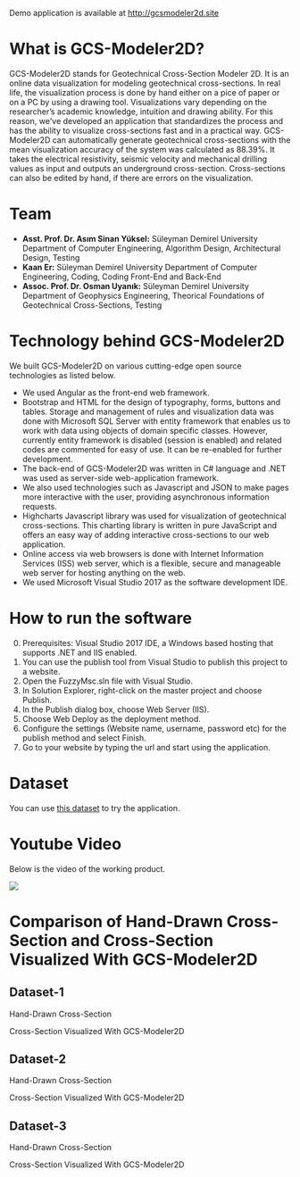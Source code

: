 Demo application is available at http://gcsmodeler2d.site
# What is GCS-Modeler2D?
GCS-Modeler2D stands for Geotechnical Cross-Section Modeler 2D. It is an online data visualization for modeling geotechnical cross-sections. In real life, the visualization process is done by hand either on a pice of paper or on a PC by using a drawing tool. Visualizations vary depending on the researcher’s academic knowledge, intuition and drawing ability. For this reason, we've developed an application that standardizes the process and has the ability to visualize cross-sections fast and in a practical way. GCS-Modeler2D can automatically generate geotechnical cross-sections with the mean visualization accuracy of the system was calculated as 88.39%. It takes the electrical resistivity, seismic velocity and mechanical drilling values as input and outputs an underground cross-section. Cross-sections can also be edited by hand, if there are errors on the visualization.

# Team
* **Asst. Prof. Dr. Asım Sinan Yüksel:** Süleyman Demirel University Department of Computer Engineering, Algorithm Design, Architectural Design, Testing
* **Kaan Er:** Süleyman Demirel University Department of Computer Engineering, Coding, Coding Front-End and Back-End
* **Assoc. Prof. Dr. Osman Uyanık:** Süleyman Demirel University Department of Geophysics Engineering, Theorical Foundations of Geotechnical Cross-Sections, Testing

# Technology behind GCS-Modeler2D
We built GCS-Modeler2D on various cutting-edge open source technologies as listed below. 
- We used Angular as the front-end web framework.
- Bootstrap and HTML for the design of typography, forms, buttons and tables.
Storage and management of rules and visualization data was done with Microsoft SQL Server with entity framework that enables us to work with data using objects of domain specific classes. However, currently entity framework is disabled (session is enabled) and related codes are commented for easy of use. It can be re-enabled for further development.
- The back-end of GCS-Modeler2D was written in C# language and .NET was used as server-side web-application framework.
- We also used technologies such as Javascript and JSON to make pages more interactive with the user, providing asynchronous information requests. 
- Highcharts Javascript library was used for visualization of geotechnical cross-sections. This charting library is written in pure JavaScript and offers an easy way of adding interactive cross-sections to our web application.
- Online access via web browsers is done with Internet Information Services (ISS) web server, which is a flexible, secure and manageable web server for hosting anything on the web.
- We used Microsoft Visual Studio 2017 as the software development IDE.

# How to run the software
  0. Prerequisites: Visual Studio 2017 IDE, a Windows based hosting that supports .NET and IIS enabled.
  1. You can use the publish tool from Visual Studio to publish this project to a website.
  2. Open the FuzzyMsc.sln file with Visual Studio.
  3. In Solution Explorer, right-click on the master project and choose Publish.
  4. In the Publish dialog box, choose Web Server (IIS).
  5. Choose Web Deploy as the deployment method.
  6. Configure the settings (Website name, username, password etc) for the publish method and select Finish.
  7. Go to your website by typing the url and start using the application.
  
 # Dataset
 You can use [this dataset](https://data.mendeley.com/datasets/pnd5789gyz/1) to try the application.
 
 # Youtube Video
 Below is the video of the working product.
 
 [![](http://img.youtube.com/watch?v=5chlulmkqpU/0.jpg)](https://www.youtube.com/watch?v=5chlulmkqpU)
 
# Comparison of Hand-Drawn Cross-Section and Cross-Section Visualized With GCS-Modeler2D
 
## Dataset-1
 
Hand-Drawn Cross-Section

Cross-Section Visualized With GCS-Modeler2D

## Dataset-2
 
Hand-Drawn Cross-Section

Cross-Section Visualized With GCS-Modeler2D

## Dataset-3
 
Hand-Drawn Cross-Section

Cross-Section Visualized With GCS-Modeler2D





